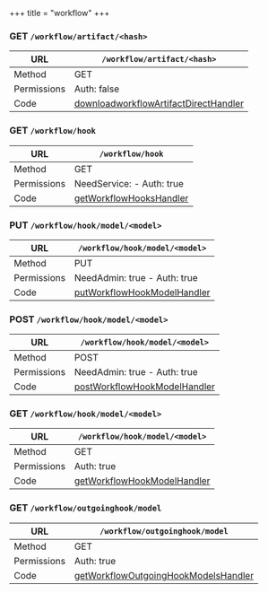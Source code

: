 +++
title = "workflow"
+++


### GET `/workflow/artifact/<hash>`

URL         | **`/workflow/artifact/<hash>`**
----------- |----------
Method      | GET     
Permissions |  Auth: false
Code        | [downloadworkflowArtifactDirectHandler](https://github.com/ovh/cds/search?q=%22func+%28api+*API%29+downloadworkflowArtifactDirectHandler%22)
    









### GET `/workflow/hook`

URL         | **`/workflow/hook`**
----------- |----------
Method      | GET     
Permissions |  NeedService:  -  Auth: true
Code        | [getWorkflowHooksHandler](https://github.com/ovh/cds/search?q=%22func+%28api+*API%29+getWorkflowHooksHandler%22)
    









### PUT `/workflow/hook/model/<model>`

URL         | **`/workflow/hook/model/<model>`**
----------- |----------
Method      | PUT     
Permissions |  NeedAdmin: true -  Auth: true
Code        | [putWorkflowHookModelHandler](https://github.com/ovh/cds/search?q=%22func+%28api+*API%29+putWorkflowHookModelHandler%22)
    









### POST `/workflow/hook/model/<model>`

URL         | **`/workflow/hook/model/<model>`**
----------- |----------
Method      | POST     
Permissions |  NeedAdmin: true -  Auth: true
Code        | [postWorkflowHookModelHandler](https://github.com/ovh/cds/search?q=%22func+%28api+*API%29+postWorkflowHookModelHandler%22)
    









### GET `/workflow/hook/model/<model>`

URL         | **`/workflow/hook/model/<model>`**
----------- |----------
Method      | GET     
Permissions |  Auth: true
Code        | [getWorkflowHookModelHandler](https://github.com/ovh/cds/search?q=%22func+%28api+*API%29+getWorkflowHookModelHandler%22)
    









### GET `/workflow/outgoinghook/model`

URL         | **`/workflow/outgoinghook/model`**
----------- |----------
Method      | GET     
Permissions |  Auth: true
Code        | [getWorkflowOutgoingHookModelsHandler](https://github.com/ovh/cds/search?q=%22func+%28api+*API%29+getWorkflowOutgoingHookModelsHandler%22)
    









